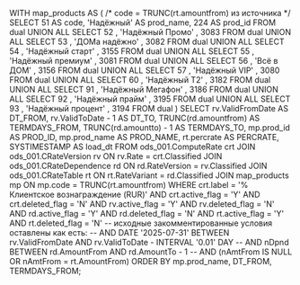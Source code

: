 WITH map_products AS (
    /* code = TRUNC(rt.amountfrom) из источника */
    SELECT 51 AS code, 'Надёжный'          AS prod_name,  224  AS prod_id FROM dual UNION ALL
    SELECT 52        , 'Надёжный Промо'               , 3083              FROM dual UNION ALL
    SELECT 53        , 'ДОМа надёжно'                 , 3082              FROM dual UNION ALL
    SELECT 54        , 'Надёжный старт'               , 3155              FROM dual UNION ALL
    SELECT 55        , 'Надёжный премиум'             , 3081              FROM dual UNION ALL
    SELECT 56        , 'Всё в ДОМ'                    , 3156              FROM dual UNION ALL
    SELECT 57        , 'Надёжный VIP'                 , 3080              FROM dual UNION ALL
    SELECT 60        , 'Надёжный Т2'                  , 3182              FROM dual UNION ALL
    SELECT 91        , 'Надёжный Мегафон'             , 3186              FROM dual UNION ALL
    SELECT 92        , 'Надёжный прайм'               , 3195              FROM dual UNION ALL
    SELECT 93        , 'Надёжный процент'             , 3194              FROM dual
)
SELECT
    rv.ValidFromDate         AS DT_FROM,
    rv.ValidToDate - 1       AS DT_TO,
    TRUNC(rd.amountfrom)     AS TERMDAYS_FROM,
    TRUNC(rd.amountto) - 1   AS TERMDAYS_TO,
    mp.prod_id               AS PROD_ID,
    mp.prod_name             AS PROD_NAME,
    rt.percrate              AS PERCRATE,
    SYSTIMESTAMP             AS load_dt
FROM ods_001.ComputeRate     crt
JOIN ods_001.CRateVersion    rv ON rv.Rate        = crt.Classified
JOIN ods_001.CRateDependence rd ON rd.RateVersion = rv.Classified
JOIN ods_001.CRateTable      rt ON rt.RateVariant = rd.Classified
JOIN map_products            mp ON mp.code        = TRUNC(rt.amountfrom)
WHERE crt.label        = '% Клиентское вознаграждение (RUR)'
  AND crt.active_flag  = 'Y' AND crt.deleted_flag  = 'N'
  AND rv.active_flag   = 'Y' AND rv.deleted_flag   = 'N'
  AND rd.active_flag   = 'Y' AND rd.deleted_flag   = 'N'
  AND rt.active_flag   = 'Y' AND rt.deleted_flag   = 'N'
  -- исходные закомментированные условия оставлены как есть:
  -- AND DATE '2025-07-31' BETWEEN rv.ValidFromDate AND rv.ValidToDate - INTERVAL '0.01' DAY
  -- AND nDpnd BETWEEN rd.AmountFrom AND rd.AmountTo - 1
  -- AND (nAmtFrom IS NULL OR nAmtFrom = rt.AmountFrom)
ORDER BY mp.prod_name, DT_FROM, TERMDAYS_FROM;
